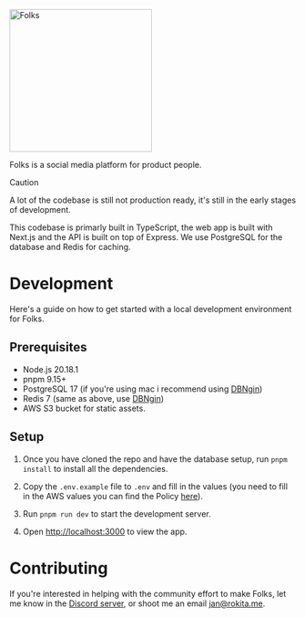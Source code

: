 <p align="left">
  <picture>
    <source media="(prefers-color-scheme: dark)" srcset="https://cdn.rokita.me/folks/logo-white.svg">
    <source media="(prefers-color-scheme: light)" srcset="https://cdn.rokita.me/folks/logo.svg">
    <img alt="Folks" src="https://cdn.rokita.me/folks/logo.svg" width="250px">
  </picture>
</p>
<p></p>

Folks is a social media platform for product people.

> [!CAUTION]
> A lot of the codebase is still not production ready, it's still in the early stages of development.

This codebase is primarly built in TypeScript, the web app is built with Next.js and the API is built on top of Express. We use PostgreSQL for the database and Redis for caching.

# Development

Here's a guide on how to get started with a local development environment for Folks.

## Prerequisites

- Node.js 20.18.1
- pnpm 9.15+
- PostgreSQL 17 (if you're using mac i recommend using [DBNgin](https://dbngin.com/))
- Redis 7 (same as above, use [DBNgin](https://dbngin.com/))
- AWS S3 bucket for static assets.

## Setup

1. Once you have cloned the repo and have the database setup, run `pnpm install` to install all the dependencies.

2. Copy the `.env.example` file to `.env` and fill in the values (you need to fill in the AWS values you can find the Policy [here](https://github.com/folkscommunity/folks/blob/main/docs/infrastructure.md)).

3. Run `pnpm run dev` to start the development server.

4. Open [http://localhost:3000](http://localhost:3000) to view the app.

# Contributing

If you're interested in helping with the community effort to make Folks, let me know in the [Discord server](https://discord.gg/BmWznBhHzk), or shoot me an email [jan@rokita.me](mailto:jan@rokita.me).
